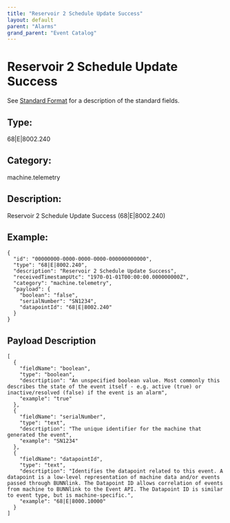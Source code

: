```yaml
---
title: "Reservoir 2 Schedule Update Success"
layout: default
parent: "Alarms"
grand_parent: "Event Catalog"
---
```


# Reservoir 2 Schedule Update Success

See [Standard Format](/event-subscriptions/event-format) for a description of the standard fields.

## Type:

68\|E\|8002.240

## Category:

machine.telemetry

## Description: 

Reservoir 2 Schedule Update Success (68\|E\|8002.240)

## Example:

```
{
  "id": "00000000-0000-0000-0000-000000000000",
  "type": "68|E|8002.240",
  "description": "Reservoir 2 Schedule Update Success",
  "receivedTimestampUtc": "1970-01-01T00:00:00.000000000Z",
  "category": "machine.telemetry",
  "payload": {
    "boolean": "false",
    "serialNumber": "SN1234",
    "datapointId": "68|E|8002.240"
  }
}
```

## Payload Description

```
[
  {
    "fieldName": "boolean",
    "type": "boolean",
    "descrtiption": "An unspecified boolean value. Most commonly this describes the state of the event itself - e.g. active (true) or inactive/resolved (false) if the event is an alarm",
    "example": "true"
  },
  {
    "fieldName": "serialNumber",
    "type": "text",
    "descrtiption": "The unique identifier for the machine that generated the event",
    "example": "SN1234"
  },
  {
    "fieldName": "datapointId",
    "type": "text",
    "descrtiption": "Identifies the datapoint related to this event. A datapoint is a low-level representation of machine data and/or events passed through BUNNlink. The Datapoint ID allows correlation of events from machine to BUNNlink to the Event API. The Datapoint ID is similar to event type, but is machine-specific.",
    "example": "68|E|8000.10000"
  }
]
```

